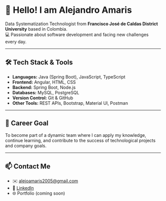 
# 👋 Hello! I am Alejandro Amaris

Data Systematization Technologist from **Francisco José de Caldas District University** based in Colombia.  
💻 Passionate about software development and facing new challenges every day.

---

## 🛠 Tech Stack & Tools

- **Languages:** Java (Spring Boot), JavaScript, TypeScript
- **Frontend:** Angular, HTML, CSS
- **Backend:** Spring Boot, Node.js
- **Databases:** MySQL, PostgreSQL
- **Version Control:** Git & GitHub
- **Other Tools:** REST APIs, Bootstrap, Material UI, Postman

---

## 🚀 Career Goal

To become part of a dynamic team where I can apply my knowledge, continue learning, and contribute to the success of technological projects and company goals.

---

## 📫 Contact Me

- ✉️ alejoamaris2005@gmail.com  
- 💼 [LinkedIn](https://www.linkedin.com/in/alejandro-amaris-709471312)
- 🌐 Portfolio (coming soon)
